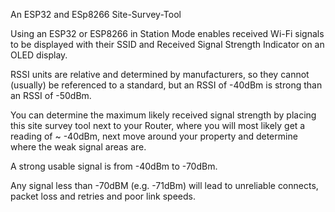 An ESP32 and ESp8266 Site-Survey-Tool

Using an ESP32 or ESP8266 in Station Mode enables received Wi-Fi signals to be displayed with
their SSID and Received Signal Strength Indicator on an OLED display.

RSSI units are relative and determined by manufacturers, so they cannot (usually) be referenced to a standard, but
an RSSI of -40dBm is strong than an RSSI of -50dBm. 

You can determine the maximum likely received signal strength by placing this site survey tool next to your Router, where
you will most likely get a reading of ~ -40dBm, next move around your property and determine where the weak signal areas are.

A strong usable signal is from -40dBm to -70dBm.

Any signal less than -70dBM (e.g. -71dBm) will lead to unreliable connects, packet loss and retries and poor link speeds.
